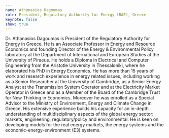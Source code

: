 ```yaml
---
name: Athanasios Dagoumas
role: President, Regulatory Authority for Energy (RAE), Greece
keynote: false
show: true
---
```


Dr. Athanasios Dagoumas is President of the Regulatory Authority for Energy in Greece. He is an Associate Professor in Energy and Resource Economics and founding Director of the Energy &amp; Environmental Policy laboratory at the Department of International and European Studies at the University of Piraeus. He holds a Diploma in Electrical and Computer Engineering from the Aristotle University in Thessaloniki, where he elaborated his PhD in Energy Economics. He has more than 15 years of work and research experience in energy related issues, including working as a Senior Researcher at the University of Cambridge, as a Senior Energy Analyst at the Transmission System Operator and at the Electricity Market Operator in Greece and as a Member of the Board of the Cambridge Trust for New Thinking in Economics. Moreover he was enrolled as a Special Advisor to the Ministry of Environment, Energy and Climate Change in Greece. His extensive experience builds his capacity for an in-depth understanding of multidisciplinary aspects of the global energy sector:  markets, engineering,  regulatory/policy and environmental. He is keen on developing models for the real energy markets, the energy systems and the economic-energy-environment (E3) systems.